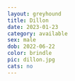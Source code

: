 ```yaml
---
layout: greyhound
title: Dillon
date: 2023-01-23
category: available
sex: male
dob: 2022-06-22
color: brindle
pic: dillon.jpg
cats: no
---
```


